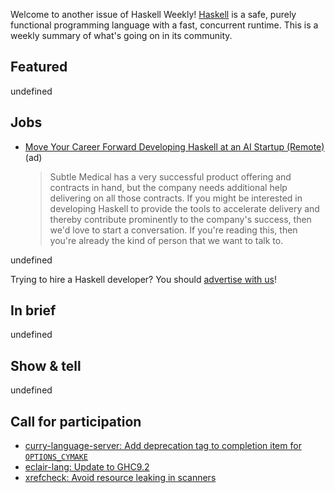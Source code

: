 Welcome to another issue of Haskell Weekly!
[Haskell](https://www.haskell.org) is a safe, purely functional programming language with a fast, concurrent runtime.
This is a weekly summary of what's going on in its community.

## Featured

undefined

## Jobs

<!-- Runs from 2022-11-17 to 2022-12-08. -->
- [Move Your Career Forward Developing Haskell at an AI Startup (Remote)](https://bit.ly/subtle-haskell) (ad)
  > Subtle Medical has a very successful product offering and contracts in hand, but the company needs additional help delivering on all those contracts. If you might be interested in developing Haskell to provide the tools to accelerate delivery and thereby contribute prominently to the company's success, then we'd love to start a conversation. If you're reading this, then you're already the kind of person that we want to talk to.

undefined

Trying to hire a Haskell developer?
You should [advertise with us](https://haskellweekly.news/advertising.html)!

## In brief

undefined

## Show & tell

undefined

## Call for participation

- [curry-language-server: Add deprecation tag to completion item for `OPTIONS_CYMAKE`](https://github.com/fwcd/curry-language-server/issues/49)
- [eclair-lang: Update to GHC9.2](https://github.com/luc-tielen/eclair-lang/issues/90)
- [xrefcheck: Avoid resource leaking in scanners](https://github.com/serokell/xrefcheck/issues/220)

